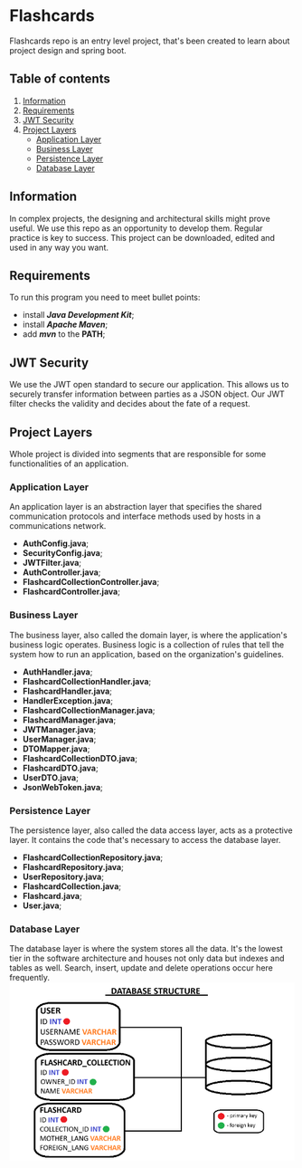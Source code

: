 # Flashcards
Flashcards repo is an entry level project, that's been created to learn about project design and spring boot.

## Table of contents
1. [Information](#information)
2. [Requirements](#requirements)
3. [JWT Security](#jwt-security)
4. [Project Layers](#project-layers)
    - [Application Layer](#application-layer)
    - [Business Layer](#business-layer)
    - [Persistence Layer](#persistence-layer)
    - [Database Layer](#database-layer)

## Information <a name="information"></a>
In complex projects, the designing and architectural skills might prove useful. We use this repo as an opportunity to develop them. Regular practice is key to success. This project can be downloaded, edited and used in any way you want.

## Requirements <a name="requirements"></a>
To run this program you need to meet bullet points:
- install ***Java Development Kit***;
- install ***Apache Maven***;
- add ***mvn*** to the **PATH**;

## JWT Security <a name="jwt-security"></a>
We use the JWT open standard to secure our application. This allows us to securely transfer information between parties as a JSON object. Our JWT filter checks the validity and decides about the fate of a request.

## Project Layers <a name="project-layers"></a>
Whole project is divided into segments that are responsible for some functionalities of an application.

### Application Layer <a name="application-layer"></a>
An application layer is an abstraction layer that specifies the shared communication protocols and interface methods used by hosts in a communications network. 
   - **AuthConfig.java**;
   - **SecurityConfig.java**;
   - **JWTFilter.java**;
   - **AuthController.java**;
   - **FlashcardCollectionController.java**;
   - **FlashcardController.java**;

### Business Layer <a name="business-layer"></a>
The business layer, also called the domain layer, is where the application's business logic operates. Business logic is a collection of rules that tell the system how to run an application, based on the organization's guidelines.
   - **AuthHandler.java**;
   - **FlashcardCollectionHandler.java**;
   - **FlashcardHandler.java**;
   - **HandlerException.java**;
   - **FlashcardCollectionManager.java**;
   - **FlashcardManager.java**;
   - **JWTManager.java**;
   - **UserManager.java**;
   - **DTOMapper.java**;
   - **FlashcardCollectionDTO.java**;
   - **FlashcardDTO.java**;
   - **UserDTO.java**;
   - **JsonWebToken.java**;

### Persistence Layer <a name="persistence-layer"></a>
The persistence layer, also called the data access layer, acts as a protective layer. It contains the code that's necessary to access the database layer.
   - **FlashcardCollectionRepository.java**;
   - **FlashcardRepository.java**;
   - **UserRepository.java**;
   - **FlashcardCollection.java**;
   - **Flashcard.java**;
   - **User.java**;

### Database Layer <a name="database-layer"></a>
The database layer is where the system stores all the data. It's the lowest tier in the software architecture and houses not only data but indexes and tables as well. Search, insert, update and delete operations occur here frequently.
<img src="./png/db-schema.png" alt="database schema">


